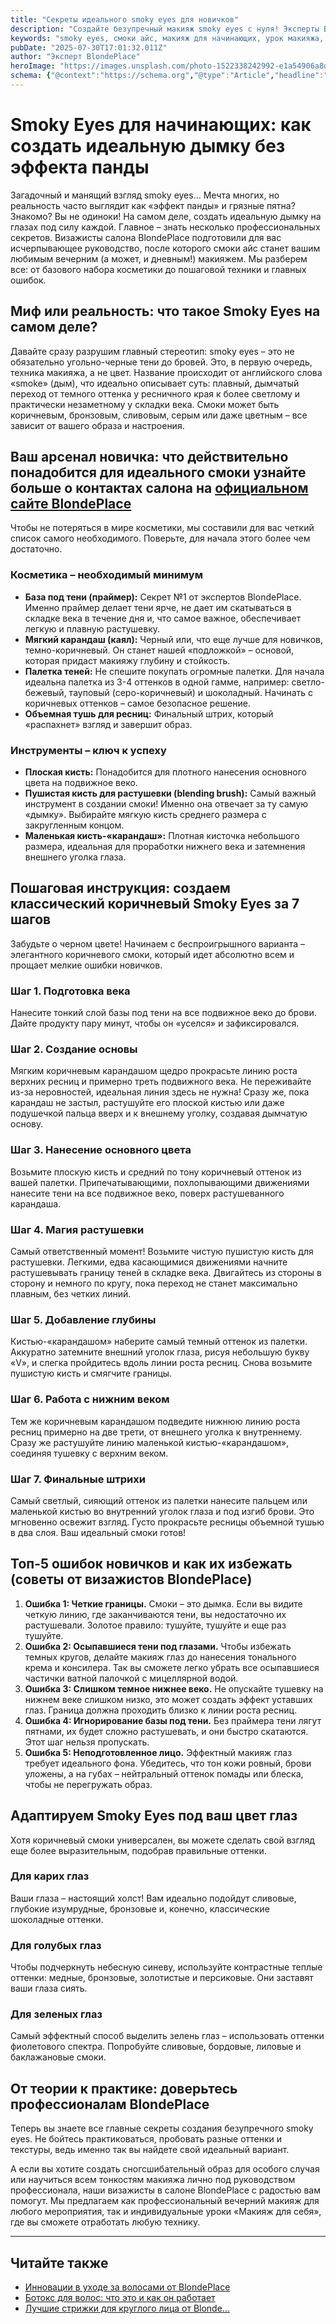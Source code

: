 ```yaml
---
title: "Секреты идеального smoky eyes для новичков"
description: "Создайте безупречный макияж smoky eyes с нуля! Эксперты BlondePlace делятся пошаговой инструкцией и главными лайфхаками для нов..."
keywords: "smoky eyes, смоки айс, макияж для начинающих, урок макияжа, макияж глаз, вечерний макияж, BlondePlace"
pubDate: "2025-07-30T17:01:32.011Z"
author: "Эксперт BlondePlace"
heroImage: "https://images.unsplash.com/photo-1522338242992-e1a54906a8da?q=80&w=2070&auto=format&fit=crop"
schema: {"@context":"https://schema.org","@type":"Article","headline":"Секреты идеального smoky eyes для новичков","description":"Создайте безупречный макияж smoky eyes с нуля! Эксперты BlondePlace делятся пошаговой инструкцией и главными лайфхаками для нов...","image":{"@type":"ImageObject","url":"https://images.unsplash.com/photo-1522338242992-e1a54906a8da?q=80&w=2070&auto=format&fit=crop"},"author":{"@type":"Person","name":"Эксперт BlondePlace"},"publisher":{"@type":"Organization","name":"Блог BlondePlace","logo":{"@type":"ImageObject","url":"https://blondeplace.netlify.app/favicon.ico"}},"datePublished":"2025-07-30T17:01:32.011Z","dateModified":"2025-07-30T17:01:32.011Z","mainEntityOfPage":{"@type":"WebPage","@id":"https://blondeplace.netlify.app/blog/sekrety-idealnogo-smoky-eyes-dlya-nachinayuschih/"},"aggregateRating":{"@type":"AggregateRating","ratingValue":"4.8","reviewCount":910,"bestRating":"5","worstRating":"1"}}
---
```

# Smoky Eyes для начинающих: как создать идеальную дымку без эффекта панды

Загадочный и манящий взгляд smoky eyes… Мечта многих, но реальность часто выглядит как «эффект панды» и грязные пятна? Знакомо? Вы не одиноки! На самом деле, создать идеальную дымку на глазах под силу каждой. Главное – знать несколько профессиональных секретов. Визажисты салона BlondePlace подготовили для вас исчерпывающее руководство, после которого смоки айс станет вашим любимым вечерним (а может, и дневным!) макияжем. Мы разберем все: от базового набора косметики до пошаговой техники и главных ошибок.

## Миф или реальность: что такое Smoky Eyes на самом деле?

Давайте сразу разрушим главный стереотип: smoky eyes – это не обязательно угольно-черные тени до бровей. Это, в первую очередь, техника макияжа, а не цвет. Название происходит от английского слова «smoke» (дым), что идеально описывает суть: плавный, дымчатый переход от темного оттенка у ресничного края к более светлому и практически незаметному у складки века. Смоки может быть коричневым, бронзовым, сливовым, серым или даже цветным – все зависит от вашего образа и настроения.

## Ваш арсенал новичка: что действительно понадобится для идеального смоки узнайте больше о контактах салона на <a href="https://blondeplace.ru/#contact" target="_blank" rel="nofollow">официальном сайте BlondePlace</a>

Чтобы не потеряться в мире косметики, мы составили для вас четкий список самого необходимого. Поверьте, для начала этого более чем достаточно.

### Косметика – необходимый минимум

*   **База под тени (праймер):** Секрет №1 от экспертов BlondePlace. Именно праймер делает тени ярче, не дает им скатываться в складке века в течение дня и, что самое важное, обеспечивает легкую и плавную растушевку.
*   **Мягкий карандаш (каял):** Черный или, что еще лучше для новичков, темно-коричневый. Он станет нашей «подложкой» – основой, которая придаст макияжу глубину и стойкость.
*   **Палетка теней:** Не спешите покупать огромные палетки. Для начала идеальна палетка из 3-4 оттенков в одной гамме, например: светло-бежевый, тауповый (серо-коричневый) и шоколадный. Начинать с коричневых оттенков – самое безопасное решение.
*   **Объемная тушь для ресниц:** Финальный штрих, который «распахнет» взгляд и завершит образ.

### Инструменты – ключ к успеху

*   **Плоская кисть:** Понадобится для плотного нанесения основного цвета на подвижное веко.
*   **Пушистая кисть для растушевки (blending brush):** Самый важный инструмент в создании смоки! Именно она отвечает за ту самую «дымку». Выбирайте мягкую кисть среднего размера с закругленным концом.
*   **Маленькая кисть-«карандаш»:** Плотная кисточка небольшого размера, идеальная для проработки нижнего века и затемнения внешнего уголка глаза.

## Пошаговая инструкция: создаем классический коричневый Smoky Eyes за 7 шагов

Забудьте о черном цвете! Начинаем с беспроигрышного варианта – элегантного коричневого смоки, который идет абсолютно всем и прощает мелкие ошибки новичков.

### Шаг 1. Подготовка века

Нанесите тонкий слой базы под тени на все подвижное веко до брови. Дайте продукту пару минут, чтобы он «уселся» и зафиксировался.

### Шаг 2. Создание основы

Мягким коричневым карандашом щедро прокрасьте линию роста верхних ресниц и примерно треть подвижного века. Не переживайте из-за неровностей, идеальная линия здесь не нужна! Сразу же, пока карандаш не застыл, растушуйте его плоской кистью или даже подушечкой пальца вверх и к внешнему уголку, создавая дымчатую основу.

### Шаг 3. Нанесение основного цвета

Возьмите плоскую кисть и средний по тону коричневый оттенок из вашей палетки. Припечатывающими, похлопывающими движениями нанесите тени на все подвижное веко, поверх растушеванного карандаша.

### Шаг 4. Магия растушевки

Самый ответственный момент! Возьмите чистую пушистую кисть для растушевки. Легкими, едва касающимися движениями начните растушевывать границу теней в складке века. Двигайтесь из стороны в сторону и немного по кругу, пока переход не станет максимально плавным, без четких линий.

### Шаг 5. Добавление глубины

Кистью-«карандашом» наберите самый темный оттенок из палетки. Аккуратно затемните внешний уголок глаза, рисуя небольшую букву «V», и слегка пройдитесь вдоль линии роста ресниц. Снова возьмите пушистую кисть и смягчите границы.

### Шаг 6. Работа с нижним веком

Тем же коричневым карандашом подведите нижнюю линию роста ресниц примерно на две трети, от внешнего уголка к внутреннему. Сразу же растушуйте линию маленькой кистью-«карандашом», соединяя тушевку с верхним веком.

### Шаг 7. Финальные штрихи

Самый светлый, сияющий оттенок из палетки нанесите пальцем или маленькой кистью во внутренний уголок глаза и под изгиб брови. Это мгновенно освежит взгляд. Густо прокрасьте ресницы объемной тушью в два слоя. Ваш идеальный смоки готов!

## Топ-5 ошибок новичков и как их избежать (советы от визажистов BlondePlace)

1.  **Ошибка 1: Четкие границы.** Смоки – это дымка. Если вы видите четкую линию, где заканчиваются тени, вы недостаточно их растушевали. Золотое правило: тушуйте, тушуйте и еще раз тушуйте.
2.  **Ошибка 2: Осыпавшиеся тени под глазами.** Чтобы избежать темных кругов, делайте макияж глаз до нанесения тонального крема и консилера. Так вы сможете легко убрать все осыпавшиеся частички ватной палочкой с мицеллярной водой.
3.  **Ошибка 3: Слишком темное нижнее веко.** Не опускайте тушевку на нижнем веке слишком низко, это может создать эффект уставших глаз. Граница должна проходить близко к линии роста ресниц.
4.  **Ошибка 4: Игнорирование базы под тени.** Без праймера тени лягут пятнами, их будет сложно растушевать, и они быстро скатаются. Этот шаг нельзя пропускать.
5.  **Ошибка 5: Неподготовленное лицо.** Эффектный макияж глаз требует идеального фона. Убедитесь, что тон кожи ровный, брови уложены, а на губах – нейтральный оттенок помады или блеска, чтобы не перегружать образ.

## Адаптируем Smoky Eyes под ваш цвет глаз

Хотя коричневый смоки универсален, вы можете сделать свой взгляд еще более выразительным, подобрав правильные оттенки.

### Для карих глаз

Ваши глаза – настоящий холст! Вам идеально подойдут сливовые, глубокие изумрудные, бронзовые и, конечно, классические шоколадные оттенки.

### Для голубых глаз

Чтобы подчеркнуть небесную синеву, используйте контрастные теплые оттенки: медные, бронзовые, золотистые и персиковые. Они заставят ваши глаза сиять.

### Для зеленых глаз

Самый эффектный способ выделить зелень глаз – использовать оттенки фиолетового спектра. Попробуйте сливовые, бордовые, лиловые и баклажановые смоки.

## От теории к практике: доверьтесь профессионалам BlondePlace

Теперь вы знаете все главные секреты создания безупречного smoky eyes. Не бойтесь практиковаться, пробовать разные оттенки и текстуры, ведь именно так вы найдете свой идеальный вариант.

А если вы хотите создать сногсшибательный образ для особого случая или научиться всем тонкостям макияжа лично под руководством профессионала, наши визажисты в салоне BlondePlace с радостью вам помогут. Мы предлагаем как профессиональный вечерний макияж для любого мероприятия, так и индивидуальные уроки «Макияж для себя», где вы сможете отработать любую технику.

---

## Читайте также

*   [Инновации в уходе за волосами от BlondePlace](/blog/innovacii-v-uhode-za-volosami/)
*   [Ботокс для волос: что это и как он работает](/blog/botoks-dlya-volos-chto-eto/)
*   [Лучшие стрижки для круглого лица от Blonde...](/blog/kak-podobrat-idealnuyu-strizhku-dlya-kruglogo-lica/)

